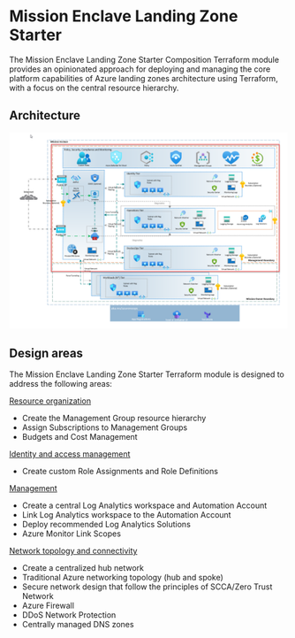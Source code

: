 # Mission Enclave Landing Zone Starter

The Mission Enclave Landing Zone Starter Composition Terraform module provides an opinionated approach for deploying and managing the core platform capabilities of Azure landing zones architecture using Terraform, with a focus on the central resource hierarchy.

## Architecture

![Architecture](../../img/normalized-architecture.png)

## Design areas

The Mission Enclave Landing Zone Starter Terraform module is designed to address the following areas:

[Resource organization](https://learn.microsoft.com/azure/cloud-adoption-framework/ready/landing-zone/design-area/resource-org)

- Create the Management Group resource hierarchy
- Assign Subscriptions to Management Groups
- Budgets and Cost Management

[Identity and access management](https://learn.microsoft.com/azure/cloud-adoption-framework/ready/landing-zone/design-area/identity-access)

- Create custom Role Assignments and Role Definitions

[Management](https://learn.microsoft.com/azure/cloud-adoption-framework/ready/landing-zone/design-area/management)

- Create a central Log Analytics workspace and Automation Account
- Link Log Analytics workspace to the Automation Account
- Deploy recommended Log Analytics Solutions
- Azure Monitor Link Scopes

[Network topology and connectivity](https://learn.microsoft.com/azure/cloud-adoption-framework/ready/landing-zone/design-area/networking)

- Create a centralized hub network
- Traditional Azure networking topology (hub and spoke)
- Secure network design that follow the principles of SCCA/Zero Trust Network
- Azure Firewall
- DDoS Network Protection
- Centrally managed DNS zones
